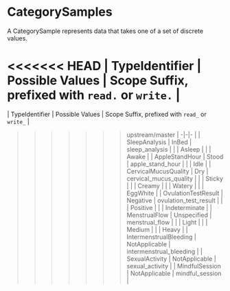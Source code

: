 # CategorySamples

A CategorySample represents data that takes one of a set of discrete values.


<<<<<<< HEAD
| TypeIdentifier          | Possible Values   | Scope Suffix, prefixed with `read.` or `write.` |
=======
| TypeIdentifier          | Possible Values   | Scope Suffix, prefixed with `read_` or `write_` |
>>>>>>> upstream/master
| -|-|- |
| SleepAnalysis           | InBed             | sleep_analysis |
|                         | Asleep  |
|                         | Awake  |
| AppleStandHour          | Stood             | apple_stand_hour |
|                         | Idle  |
| CervicalMucusQuality    | Dry               | cervical_mucus_quality |
|                         | Sticky  |
|                         | Creamy  |
|                         | Watery  |
|                         | EggWhite  |
| OvulationTestResult     | Negative          | ovulation_test_result |
|                         | Positive  |
|                         | Indeterminate  |
| MenstrualFlow           | Unspecified       | menstrual_flow |
|                         | Light  |
|                         | Medium  |
|                         | Heavy  |
| IntermenstrualBleeding  | NotApplicable     | intermenstrual_bleeding |
| SexualActivity          | NotApplicable     | sexual_activity |
| MindfulSession          | NotApplicable     | mindful_session |
